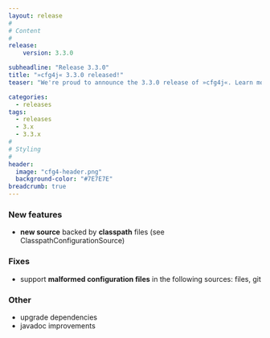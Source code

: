 ```yaml
---
layout: release
#
# Content
#
release:
    version: 3.3.0

subheadline: "Release 3.3.0"
title: "»cfg4j« 3.3.0 released!"
teaser: "We're proud to announce the 3.3.0 release of »cfg4j«. Learn more about new features in this article."

categories:
  - releases
tags:
  - releases
  - 3.x
  - 3.3.x
#
# Styling
#
header:
  image: "cfg4-header.png"
  background-color: "#7E7E7E"
breadcrumb: true
---
```


### New features
* **new source** backed by **classpath** files (see ClasspathConfigurationSource)

### Fixes
* support **malformed configuration files** in the following sources: files, git

### Other
* upgrade dependencies
* javadoc improvements